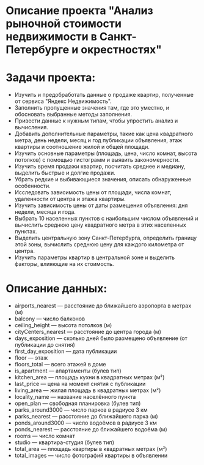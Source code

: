 # Описание проекта "Анализ рыночной стоимости недвижимости в Санкт-Петербурге и окрестностях"

# Задачи проекта:
* Изучить и предобработать данные о продаже квартир, полученные от сервиса "Яндекс Недвижимость".
* Заполнить пропущенные значения там, где это уместно, и обосновать выбранные методы заполнения.
* Привести данные к нужным типам, чтобы упростить анализ и вычисления.
* Добавить дополнительные параметры, такие как цена квадратного метра, день недели, месяц и год публикации объявления, этаж квартиры и соотношение жилой и общей площади.
* Изучить основные параметры (площадь, цена, число комнат, высота потолков) с помощью гистограмм и выявить закономерности.
* Изучить время продажи квартир, посчитать среднее и медиану, выделить быстрые и долгие продажи.
* Убрать редкие и выбивающиеся значения, описать обнаруженные особенности.
* Исследовать зависимость цены от площади, числа комнат, удаленности от центра и этажа квартиры.
* Изучить зависимость цены от даты размещения объявления: дня недели, месяца и года.
* Выбрать 10 населенных пунктов с наибольшим числом объявлений и вычислить среднюю цену квадратного метра в этих населенных пунктах.
* Выделить центральную зону Санкт-Петербурга, определить границу этой зоны, вычислить среднюю цену для каждого километра от центра.
* Изучить параметры квартир в центральной зоне и выделить факторы, влияющие на их стоимость.

# Описание данных:
* airports_nearest — расстояние до ближайшего аэропорта в метрах (м)
* balcony — число балконов
* ceiling_height — высота потолков (м)
* cityCenters_nearest — расстояние до центра города (м)
* days_exposition — сколько дней было размещено объявление (от публикации до снятия)
* first_day_exposition — дата публикации
* floor — этаж
* floors_total — всего этажей в доме
* is_apartment — апартаменты (булев тип)
* kitchen_area — площадь кухни в квадратных метрах (м²)
* last_price — цена на момент снятия с публикации
* living_area — жилая площадь в квадратных метрах (м²)
* locality_name — название населённого пункта
* open_plan — свободная планировка (булев тип)
* parks_around3000 — число парков в радиусе 3 км
* parks_nearest — расстояние до ближайшего парка (м)
* ponds_around3000 — число водоёмов в радиусе 3 км
* ponds_nearest — расстояние до ближайшего водоёма (м)
* rooms — число комнат
* studio — квартира-студия (булев тип)
* total_area — площадь квартиры в квадратных метрах (м²)
* total_images — число фотографий квартиры в объявлении

